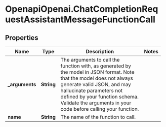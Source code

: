 # OpenapiOpenai.ChatCompletionRequestAssistantMessageFunctionCall

## Properties

Name | Type | Description | Notes
------------ | ------------- | ------------- | -------------
**_arguments** | **String** | The arguments to call the function with, as generated by the model in JSON format. Note that the model does not always generate valid JSON, and may hallucinate parameters not defined by your function schema. Validate the arguments in your code before calling your function. | 
**name** | **String** | The name of the function to call. | 


